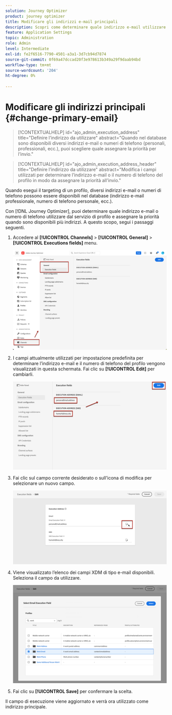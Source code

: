 ```yaml
---
solution: Journey Optimizer
product: journey optimizer
title: Modificare gli indirizzi e-mail principali
description: Scopri come determinare quale indirizzo e-mail utilizzare dal servizio di profilo.
feature: Application Settings
topic: Administration
role: Admin
level: Intermediate
exl-id: fe2f6516-7790-4501-a3a1-3d7cb94d7874
source-git-commit: 0f69a47dccad20f3e978613b349a29f9daab94bd
workflow-type: tm+mt
source-wordcount: '204'
ht-degree: 0%

---
```


# Modificare gli indirizzi principali {#change-primary-email}

>[!CONTEXTUALHELP]
>id="ajo_admin_execution_address"
>title="Definire l’indirizzo da utilizzare"
>abstract="Quando nel database sono disponibili diversi indirizzi e-mail o numeri di telefono (personali, professionali, ecc.), puoi scegliere quale assegnare la priorità per l’invio."

>[!CONTEXTUALHELP]
>id="ajo_admin_execution_address_header"
>title="Definire l’indirizzo da utilizzare"
>abstract="Modifica i campi utilizzati per determinare l’indirizzo e-mail o il numero di telefono del profilo in modo da assegnare la priorità all’invio."

Quando esegui il targeting di un profilo, diversi indirizzi e-mail o numeri di telefono possono essere disponibili nel database (indirizzo e-mail professionale, numero di telefono personale, ecc.).

Con [!DNL Journey Optimizer], puoi determinare quale indirizzo e-mail o numero di telefono utilizzare dal servizio di profilo e assegnare la priorità quando sono disponibili più indirizzi. A questo scopo, segui i passaggi seguenti.

1. Accedere al  **[!UICONTROL Channels]** > **[!UICONTROL General]** > **[!UICONTROL Executions fields]** menu.

   ![](assets/primary-address-execution-fields.png)

1. I campi attualmente utilizzati per impostazione predefinita per determinare l’indirizzo e-mail e il numero di telefono del profilo vengono visualizzati in questa schermata. Fai clic su **[!UICONTROL Edit]** per cambiarli.

   ![](assets/primary-address.png)

1. Fai clic sul campo corrente desiderato o sull’icona di modifica per selezionare un nuovo campo.

   ![](assets/primary-address-edit.png)

1. Viene visualizzato l’elenco dei campi XDM di tipo e-mail disponibili. Seleziona il campo da utilizzare.

   ![](assets/primary-address-select-field.png)

1. Fai clic su **[!UICONTROL Save]** per confermare la scelta.

Il campo di esecuzione viene aggiornato e verrà ora utilizzato come indirizzo principale.

<!--1. You can also select an additional field to use as secondary email address. This allows you to determine which field to use if the primary field is empty for a profile. -->
